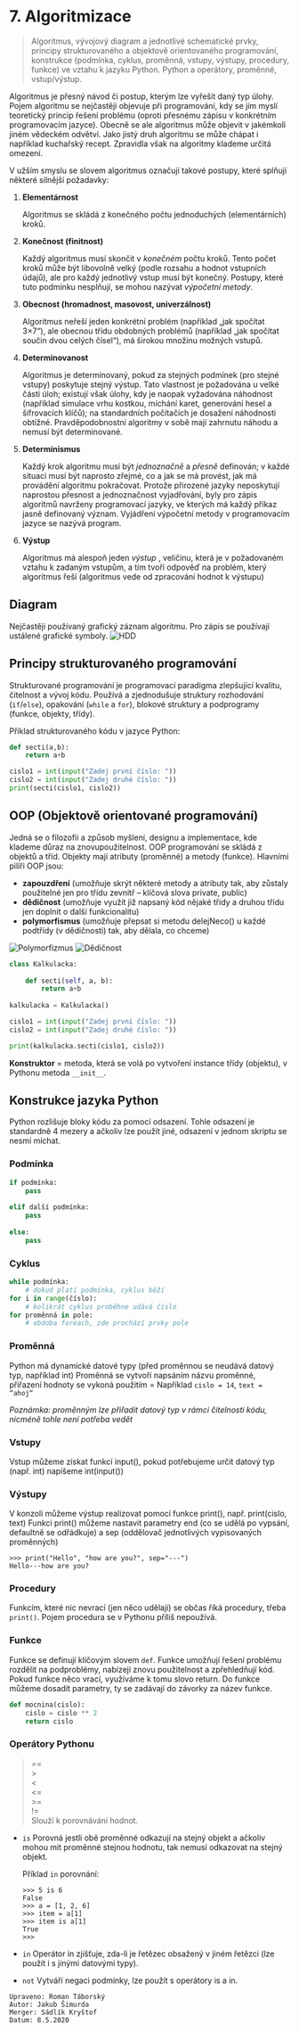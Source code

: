 # 7. Algoritmizace

> Algoritmus, vývojový diagram a jednotlivé schematické prvky, principy strukturovaného a objektově
orientovaného programování, konstrukce (podmínka, cyklus, proměnná, vstupy, výstupy, procedury, funkce) ve
vztahu k jazyku Python. Python a operátory, proměnné, vstup/výstup.

Algoritmus je přesný návod či postup, kterým lze vyřešit daný typ úlohy. Pojem algoritmu se nejčastěji
objevuje při programování, kdy se jím myslí teoretický princip řešení problému (oproti přesnému zápisu v
konkrétním programovacím jazyce). Obecně se ale algoritmus může objevit v jakémkoli jiném vědeckém
odvětví. Jako jistý druh algoritmu se může chápat i například kuchařský recept. Zpravidla však na algoritmy
klademe určitá omezení.

V užším smyslu se slovem algoritmus označují takové postupy, které splňují některé silnější požadavky:

1. **Elementárnost**

    Algoritmus se skládá z konečného počtu jednoduchých (elementárních) kroků.

2. **Konečnost (finitnost)**

    Každý algoritmus musí skončit v _konečném_ počtu kroků. Tento počet kroků může být libovolně velký (podle
rozsahu a hodnot vstupních údajů), ale pro každý jednotlivý vstup musí být konečný. Postupy, které tuto
podmínku nesplňují, se mohou nazývat _výpočetní metody_.

3. **Obecnost (hromadnost, masovost, univerzálnost)**

    Algoritmus neřeší jeden konkrétní problém (například „jak spočítat 3×7“), ale obecnou třídu obdobných
problémů (například „jak spočítat součin dvou celých čísel“), má širokou množinu možných vstupů.

4. **Determinovanost**

    Algoritmus je determinovaný, pokud za stejných podmínek (pro stejné vstupy) poskytuje stejný výstup. Tato
vlastnost je požadována u velké části úloh; existují však úlohy, kdy je naopak vyžadována náhodnost
(například simulace vrhu kostkou, míchání karet, generování hesel a šifrovacích klíčů); na standardních
počítačích je dosažení náhodnosti obtížné. Pravděpodobnostní algoritmy v sobě mají zahrnutu náhodu a
nemusí být determinované.

5. **Determinismus**

    Každý krok algoritmu musí být _jednoznačně_ a _přesně_ definován; v každé situaci musí být naprosto zřejmé,
co a jak se má provést, jak má provádění algoritmu pokračovat. Protože přirozené jazyky neposkytují
naprostou přesnost a jednoznačnost vyjadřování, byly pro zápis algoritmů navrženy programovací jazyky,
ve kterých má každý příkaz jasně definovaný význam. Vyjádření výpočetní metody v programovacím
jazyce se nazývá program.

6. **Výstup**

    Algoritmus má alespoň jeden _výstup_ , veličinu, která je v požadovaném vztahu k zadaným vstupům, a tím
tvoří odpověď na problém, který algoritmus řeší (algoritmus vede od zpracování hodnot k výstupu)

## Diagram
Nejčastěji používaný grafický záznam algoritmu.
Pro zápis se používají ustálené grafické symboly.
![HDD](images/Diagram.png)

## Principy strukturovaného programování
Strukturované programování je programovací paradigma zlepšující kvalitu, čitelnost a vývoj kódu. Používá a zjednodušuje
struktury rozhodování (`if`/`else`), opakování (`while` a `for`), blokové struktury a podprogramy (funkce, objekty, 
třídy).

Příklad strukturovaného kódu v jazyce Python:
```py
def secti(a,b):
	return a+b

cislo1 = int(input("Zadej první číslo: "))
cislo2 = int(input("Zadej druhé číslo: "))
print(secti(cislo1, cislo2))
```

## OOP (Objektově orientované programování)
Jedná se o filozofii a způsob myšlení, designu a implementace, kde klademe důraz na znovupoužitelnost.
OOP programování se skládá z objektů a tříd. Objekty mají atributy (proměnné) a metody (funkce). Hlavními pilíři OOP jsou:
- **zapouzdření** (umožňuje skrýt některé metody a atributy tak, aby zůstaly použitelné jen pro třídu zevnitř – klíčová slova private, public)
- **dědičnost** (umožňuje využít již napsaný kód nějaké třídy a druhou třídu jen doplnit o další funkcionalitu)
- **polymorfismus** (umožňuje přepsat si metodu delejNeco() u každé podtřídy (v dědičnosti) tak, aby dělala, co chceme) 

![Polymorfizmus](images/oop_speak.png)
![Dědičnost](images/oop_model.png)

```py
class Kalkulacka:
	
	def secti(self, a, b):
		return a+b
		
kalkulacka = Kalkulacka()

cislo1 = int(input("Zadej první číslo: "))
cislo2 = int(input("Zadej druhé číslo: "))

print(kalkulacka.secti(cislo1, cislo2))

```

**Konstruktor** = metoda, která se volá po vytvoření instance třídy (objektu), v Pythonu metoda `__init__`.

## Konstrukce jazyka Python
Python rozlišuje bloky kódu za pomocí odsazení. Tohle odsazení je standardně 4 mezery a ačkoliv lze použít jiné, odsazení
v jednom skriptu se nesmí míchat.

### Podmínka
``` py
if podmínka:
	pass
	
elif další podmínka:
	pass
	
else:
	pass
```
	
### Cyklus
``` py
while podmínka:
	# dokud platí podmínka, cyklus běží
for i in range(číslo):
	# kolikrát cyklus proběhne udává číslo
for proměnná in pole:
	# obdoba foreach, zde prochází prvky pole
```
### Proměnná
Python má dynamické datové typy (před proměnnou se neudává datový typ, například int)
Proměnná se vytvoří napsáním názvu proměnné, přiřazení hodnoty se vykoná použitím =
Například `cislo = 14`, `text = “ahoj“`

*Poznámka: proměnným lze přiřadit datový typ v rámci čitelnosti kódu, nicméně tohle není potřeba vedět*

### Vstupy
Vstup můžeme získat funkcí input(), pokud potřebujeme určit datový typ (např. int) napíšeme 
int(input())

### Výstupy  
V konzoli můžeme výstup realizovat pomocí funkce print(), např. print(cislo, text)
Funkci print() můžeme nastavit parametry end (co se udělá po vypsání, defaultně se odřádkuje) 
a sep (oddělovač jednotlivých vypisovaných proměnných)

``` pycon
>>> print("Hello", "how are you?", sep="---")
Hello---how are you?
```

### Procedury
Funkcím, které nic nevrací (jen něco udělají) se občas říká procedury, třeba `print()`. Pojem procedura se v Pythonu příliš nepoužívá.

### Funkce
Funkce se definují klíčovým slovem `def`. Funkce umožňují řešení problému rozdělit na podproblémy, nabízejí znovu použitelnost a zpřehledňují kód.
Pokud funkce něco vrací, využíváme k tomu slovo return. Do funkce můžeme dosadit parametry, ty se zadávají do závorky za název funkce.
```py
def mocnina(cislo):
    cislo = cislo ** 2
    return cislo
```

### Operátory Pythonu 
> == \
> \> \
> \< \
> \<= \
> \>= \
> != \
Slouží k porovnávání hodnot.

- `is` Porovná jestli obě proměnné odkazují na stejný objekt a ačkoliv mohou mít proměnné stejnou hodnotu, tak nemusí odkazovat na stejný objekt.

   Příklad `in` porovnání:

   ```pycon
  >>> 5 is 6
  False
  >>> a = [1, 2, 6]
  >>> item = a[1]
  >>> item is a[1]
  True
  >>>
  ```
- `in` Operátor in zjišťuje, zda-li je řetězec obsažený v jiném řetězci (lze použít i s jinými datovými typy).
- `not` Vytváří negaci podmínky, lze použít s operátory is a in.

```
Upraveno: Roman Táborský
Autor: Jakub Šimurda
Merger: Sádlík Kryštof
Datum: 8.5.2020
```